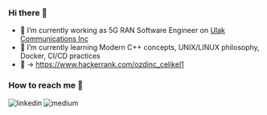 ### Hi there 👋

- 🔭 I’m currently working as 5G RAN Software Engineer on [Ulak Communications Inc](https://www.ulakhaberlesme.com.tr/index.php/en/)
- 🌱 I’m currently learning Modern C++ concepts, UNIX/LINUX philosophy, Docker, CI/CD practices
- :abacus: &rarr; https://www.hackerrank.com/ozdinc_celikel1


### How to reach me 💬
[<img align="left" alt="linkedin" src="https://img.shields.io/badge/linkedin-%230077B5.svg?&style=for-the-badge&logo=linkedin&logoColor=white" />](https://www.linkedin.com/in/ozdinccelikel)

[<img align="left" alt="medium" src="https://img.shields.io/badge/medium-%2312100E.svg?&style=for-the-badge&logo=medium&logoColor=white" />](https://medium.com/@ozdinc-celikel)


<!--
Please have a look at:
https://javascript.plainenglish.io/how-to-create-a-kick-ass-github-profile-in-5-minutes-19a8e8d0693b
-->

<!--
**celikelozdinc/celikelozdinc** is a ✨ _special_ ✨ repository because its `README.md` (this file) appears on your GitHub profile.

Here are some ideas to get you started:

- 🔭 I’m currently working on [Ulak Communications](https://www.ulakhaberlesme.com.tr/index.php/en/)
- 🌱 I’m currently learning Modern C++ concepts, UNIX/LINUX environment, Docker, CI/CD Tools
- 👯 I’m looking to collaborate on ...
- 🤔 I’m looking for help with ...
- 💬 Ask me about ...
- 📫 How to reach me: https://medium.com/@ozdinc-celikel
- 😄 Pronouns: ...
- ⚡ Fun fact: ...
-->
